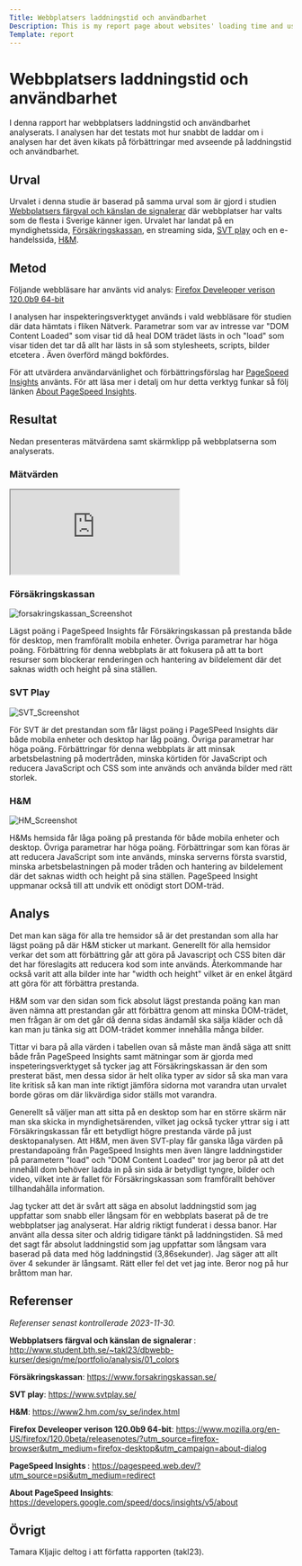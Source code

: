 ```yaml
---
Title: Webbplatsers laddningstid och användbarhet
Description: This is my report page about websites' loading time and usability
Template: report
---
```


# Webbplatsers laddningstid och användbarhet

I denna rapport har webbplatsers laddningstid och användbarhet analyserats. I analysen har det testats mot hur snabbt de laddar om i analysen har det även kikats på förbättringar med avseende på laddningstid och användbarhet.


Urval
-----------------------

Urvalet i denna studie är baserad på samma urval som är gjord i studien [Webbplatsers färgval och känslan de signalerar][01] där webbplatser har valts som de flesta i Sverige känner igen. Urvalet har landat på en myndighetssida, [Försäkringskassan][02], en streaming sida, [SVT play][03] och en e-handelssida, [H&M][04]. 

Metod
-----------------------
Följande webbläsare har använts vid analys:
[Firefox Develeoper verison 120.0b9 64-bit][05]

I analysen har inspekteringsverktyget används i vald webbläsare för studien där data hämtats i fliken Nätverk. Parametrar som var av intresse var "DOM Content Loaded" som visar tid då heal DOM trädet lästs in och "load" som visar tiden det tar då allt har lästs in så som stylesheets, scripts, bilder etcetera . Även överförd mängd bokfördes.

För att utvärdera användarvänlighet och förbättringsförslag har [PageSpeed Insights][06] använts. För att läsa mer i detalj om hur detta verktyg funkar så följ länken [About PageSpeed Insights][07].

Resultat
-----------------------
Nedan presenteras mätvärdena samt skärmklipp på webbplatserna som analyserats.

### Mätvärden

<div class="container">

<iframe class="responsive-iframe" src="https://docs.google.com/spreadsheets/d/e/2PACX-1vTwcMR7e1aCDIDXtvrTi4trVdtsfpU0ys8jNui4gpXEHldZxHwzBKX6FQoRQNIMDyU1SVlOGpGN8vAb/pubhtml?widget=true&amp;headers=false" title="Mätvärdern laddningstider på en hemsida"></iframe>

</div>

### Försäkringskassan
![forsakringskassan_Screenshot](../image/forsakringskassan_Screenshot.png "forsakringskassan_Screenshot")
 
 Lägst poäng i PageSpeed Insights får Försäkringskassan på prestanda både för desktop, men framförallt mobila enheter. Övriga parametrar har höga poäng. Förbättring för denna webbplats är att fokusera på att ta bort resurser som blockerar renderingen och hantering av bildelement där det saknas width och height på sina ställen.
 
### SVT Play
![SVT_Screenshot](../image/SVT_Screenshot.png "SVT_Screenshot")

För SVT är det prestandan som får lägst poäng i PageSPeed Insights där både mobila enheter och desktop har låg poäng. Övriga parametrar har höga poäng. Förbättringar för denna webbplats är att minsak arbetsbelastning på modertråden, minska körtiden för JavaScript och reducera JavaScript och CSS som inte används och använda bilder med rätt storlek.

### H&M
![HM_Screenshot](../image/HM_Screenshot.png "HM_Screenshot")

H&Ms hemsida får låga poäng på prestanda för både mobila enheter och desktop. Övriga parametrar har höga poäng. Förbättringar som kan föras är att reducera JavaScript som inte används, minska serverns första svarstid, minska arbetsbelastningen på moder tråden och hantering av bildelement där det saknas width och height på sina ställen. PageSpeed Insight uppmanar också till att undvik ett onödigt stort DOM-träd.


Analys
-----------------------
Det man kan säga för alla tre hemsidor så är det prestandan som alla har lägst poäng på där H&M sticker ut markant.
Generellt för alla hemsidor verkar det som att förbättring går att göra på Javascript och CSS biten där det har föreslagits att reducera kod som inte används. Återkommande har också varit att alla bilder inte har "width och height" vilket är en enkel åtgärd att göra för att förbättra prestanda. 

H&M som var den sidan som fick absolut lägst prestanda poäng kan man även nämna att prestandan går att förbättra genom att minska DOM-trädet, men frågan är om det går då denna sidas ändamål ska sälja kläder och då kan man ju tänka sig att DOM-trädet kommer innehålla många bilder. 

Tittar vi bara på alla värden i tabellen ovan så måste man ändå säga att snitt både från PageSpeed Insights samt mätningar som är gjorda med inspeteringsverktyget så tycker jag att Försäkringskassan är den som presterat bäst, men dessa sidor är helt olika typer av sidor så ska man vara lite kritisk så kan man inte riktigt jämföra sidorna mot varandra utan urvalet borde göras om där likvärdiga sidor ställs mot varandra. 

Generellt så väljer man att sitta på en desktop som har en större skärm när man ska skicka in myndighetsärenden, vilket jag också tycker yttrar sig i att Försäkringskassan får ett betydligt högre prestanda värde på just desktopanalysen. Att H&M, men även SVT-play får ganska låga värden på prestandapoäng från PageSpeed Insights men även längre laddningstider på parametern "load" och "DOM Content Loaded" tror jag beror på att det innehåll dom behöver ladda in på sin sida är betydligt tyngre, bilder och video, vilket inte är fallet för Försäkringskassan som framförallt behöver tillhandahålla information. 

Jag tycker att det är svårt att säga en absolut laddningstid som jag uppfattar som snabb eller långsam för en webbplats baserat på de tre webbplatser jag analyserat. Har aldrig riktigt funderat i dessa banor. Har använt alla dessa siter och aldrig tidigare tänkt på laddningstiden. Så med det sagt får absolut laddningstid som jag uppfattar som långsam vara baserad på data med hög laddningstid (3,86sekunder). Jag säger att allt över 4 sekunder är långsamt. Rätt eller fel det vet jag inte. Beror nog på hur bråttom man har. 

Referenser
-----------------------

<i>Referenser senast kontrollerade 2023-11-30.</i>

[01]: http://www.student.bth.se/~takl23/dbwebb-kurser/design/me/portfolio/analysis/01_colors

[02]: https://www.forsakringskassan.se/

[03]: https://www.svtplay.se/

[04]: https://www2.hm.com/sv_se/index.html

[05]: https://www.mozilla.org/en-US/firefox/120.0beta/releasenotes/?utm_source=firefox-browser&utm_medium=firefox-desktop&utm_campaign=about-dialog

[06]: https://pagespeed.web.dev/?utm_source=psi&utm_medium=redirect

[07]: https://developers.google.com/speed/docs/insights/v5/about

<b>Webbplatsers färgval och känslan de signalerar </b>: http://www.student.bth.se/~takl23/dbwebb-kurser/design/me/portfolio/analysis/01_colors

<b>Försäkringskassan</b>: https://www.forsakringskassan.se/

<b>SVT play</b>: https://www.svtplay.se/

<b>H&M</b>: https://www2.hm.com/sv_se/index.html

<b>Firefox Develeoper verison 120.0b9 64-bit</b>: https://www.mozilla.org/en-US/firefox/120.0beta/releasenotes/?utm_source=firefox-browser&utm_medium=firefox-desktop&utm_campaign=about-dialog 

<b>PageSpeed Insights </b>: https://pagespeed.web.dev/?utm_source=psi&utm_medium=redirect

<b>About PageSpeed Insights</b>: https://developers.google.com/speed/docs/insights/v5/about


Övrigt
-----------------------

Tamara Kljajic deltog i att författa rapporten (takl23).